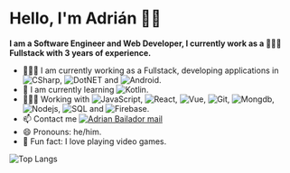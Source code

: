 # Hello, I'm Adrián 👋🏽



**I am a Software Engineer and Web Developer, I currently work as a 👨🏽‍💻 Fullstack with 3 years of experience.**

- 👨🏽‍🏫 I am currently working as a Fullstack, developing applications in ![CSharp](https://img.shields.io/badge/-CSharp-black?style=flat&logo=c), ![DotNET](https://img.shields.io/badge/-.NET-black?style=flat&logo=.net) and ![Android](https://img.shields.io/badge/-android-black?style=flat&logo=android).
- 🌱 I am currently learning ![Kotlin](https://img.shields.io/badge/-kotlin-black?style=flat&logo=kotlin).
- 👨🏽‍💻 Working with ![JavaScript](https://img.shields.io/badge/-JavaScript-black?style=flat&logo=javascript), ![React](https://img.shields.io/badge/-React-black?style=flat&logo=react), ![Vue](https://img.shields.io/badge/-Vue-black?style=flat&logo=vue.js), ![Git](https://img.shields.io/badge/-Git-black?style=flat&logo=git), ![Mongdb](https://img.shields.io/badge/-mongodb-black?style=flat&logo=mongodb), ![Nodejs](https://img.shields.io/badge/-Nodejs-black?style=flat&logo=Node.js), ![SQL](https://img.shields.io/badge/-SQL-black?style=flat&logo=microsoft-sql-server) and ![Firebase](https://img.shields.io/badge/-Firebase-black?style=flat&logo=Firebase).
- 📫 Contact me <a href="mailto:adrianbailador@hotmail.com" alt="Adrian Bailador mail">
  <img src="https://img.shields.io/badge/adrianbailador@hotmail.com-DDDDDD?logo=microsoft-outlook" title="Go To mail" alt="Adrian Bailador mail"/></a>
- 😄 Pronouns: he/him.
- 🧱 Fun fact: I love playing video games.

![Top Langs](https://github-readme-stats.vercel.app/api/top-langs/?username=borjag90&layout=compact&hide=jupyter%20notebook,scilab,java&theme=chartreuse-dark&langs_count=9)
   <a href="https://www.linkedin.com/in/adrianbailadorpanero/" target="blank" style='margin-right:4px'>


